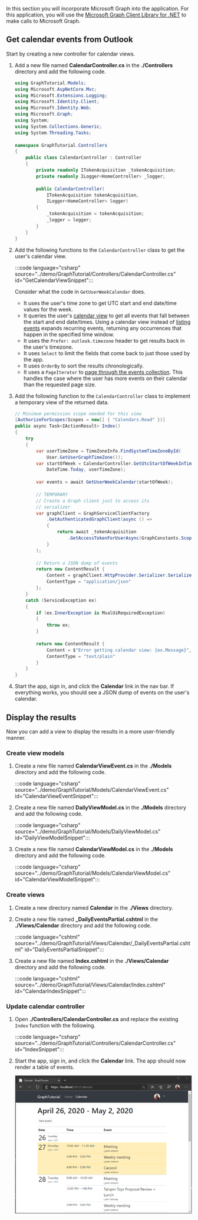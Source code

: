 <!-- markdownlint-disable MD002 MD041 -->

In this section you will incorporate Microsoft Graph into the application. For this application, you will use the [Microsoft Graph Client Library for .NET](https://github.com/microsoftgraph/msgraph-sdk-dotnet) to make calls to Microsoft Graph.

## Get calendar events from Outlook

Start by creating a new controller for calendar views.

1. Add a new file named **CalendarController.cs** in the **./Controllers** directory and add the following code.

    ```csharp
    using GraphTutorial.Models;
    using Microsoft.AspNetCore.Mvc;
    using Microsoft.Extensions.Logging;
    using Microsoft.Identity.Client;
    using Microsoft.Identity.Web;
    using Microsoft.Graph;
    using System;
    using System.Collections.Generic;
    using System.Threading.Tasks;

    namespace GraphTutorial.Controllers
    {
        public class CalendarController : Controller
        {
            private readonly ITokenAcquisition _tokenAcquisition;
            private readonly ILogger<HomeController> _logger;

            public CalendarController(
                ITokenAcquisition tokenAcquisition,
                ILogger<HomeController> logger)
            {
                _tokenAcquisition = tokenAcquisition;
                _logger = logger;
            }
        }
    }
    ```

1. Add the following functions to the `CalendarController` class to get the user's calendar view.

    :::code language="csharp" source="../demo/GraphTutorial/Controllers/CalendarController.cs" id="GetCalendarViewSnippet":::

    Consider what the code in `GetUserWeekCalendar` does.

    - It uses the user's time zone to get UTC start and end date/time values for the week.
    - It queries the user's [calendar view](/graph/api/calendar-list-calendarview?view=graph-rest-1.0) to get all events that fall between the start and end date/times. Using a calendar view instead of [listing events](/graph/api/user-list-events?view=graph-rest-1.0) expands recurring events, returning any occurrences that happen in the specified time window.
    - It uses the `Prefer: outlook.timezone` header to get results back in the user's timezone.
    - It uses `Select` to limit the fields that come back to just those used by the app.
    - It uses `OrderBy` to sort the results chronologically.
    - It uses a `PageIterator` to [page through the events collection](/graph/sdks/paging). This handles the case where the user has more events on their calendar than the requested page size.

1. Add the following function to the `CalendarController` class to implement a temporary view of the returned data.

    ```csharp
    // Minimum permission scope needed for this view
    [AuthorizeForScopes(Scopes = new[] { "Calendars.Read" })]
    public async Task<IActionResult> Index()
    {
        try
        {
            var userTimeZone = TimeZoneInfo.FindSystemTimeZoneById(
                User.GetUserGraphTimeZone());
            var startOfWeek = CalendarController.GetUtcStartOfWeekInTimeZone(
                DateTime.Today, userTimeZone);

            var events = await GetUserWeekCalendar(startOfWeek);

            // TEMPORARY
            // Create a Graph client just to access its
            // serializer
            var graphClient = GraphServiceClientFactory
                .GetAuthenticatedGraphClient(async () =>
                {
                    return await _tokenAcquisition
                        .GetAccessTokenForUserAsync(GraphConstants.Scopes);
                }
            );

            // Return a JSON dump of events
            return new ContentResult {
                Content = graphClient.HttpProvider.Serializer.SerializeObject(events),
                ContentType = "application/json"
            };
        }
        catch (ServiceException ex)
        {
            if (ex.InnerException is MsalUiRequiredException)
            {
                throw ex;
            }

            return new ContentResult {
                Content = $"Error getting calendar view: {ex.Message}",
                ContentType = "text/plain"
            }
        }
    }
    ```

1. Start the app, sign in, and click the **Calendar** link in the nav bar. If everything works, you should see a JSON dump of events on the user's calendar.

## Display the results

Now you can add a view to display the results in a more user-friendly manner.

### Create view models

1. Create a new file named **CalendarViewEvent.cs** in the **./Models** directory and add the following code.

    :::code language="csharp" source="../demo/GraphTutorial/Models/CalendarViewEvent.cs" id="CalendarViewEventSnippet":::

1. Create a new file named **DailyViewModel.cs** in the **./Models** directory and add the following code.

    :::code language="csharp" source="../demo/GraphTutorial/Models/DailyViewModel.cs" id="DailyViewModelSnippet":::

1. Create a new file named **CalendarViewModel.cs** in the **./Models** directory and add the following code.

    :::code language="csharp" source="../demo/GraphTutorial/Models/CalendarViewModel.cs" id="CalendarViewModelSnippet":::

### Create views

1. Create a new directory named **Calendar** in the **./Views** directory.

1. Create a new file named **_DailyEventsPartial.cshtml** in the **./Views/Calendar** directory and add the following code.

    :::code language="cshtml" source="../demo/GraphTutorial/Views/Calendar/_DailyEventsPartial.cshtml" id="DailyEventsPartialSnippet":::

1. Create a new file named **Index.cshtml** in the **./Views/Calendar** directory and add the following code.

    :::code language="cshtml" source="../demo/GraphTutorial/Views/Calendar/Index.cshtml" id="CalendarIndexSnippet":::

### Update calendar controller

1. Open **./Controllers/CalendarController.cs** and replace the existing `Index` function with the following.

    :::code language="csharp" source="../demo/GraphTutorial/Controllers/CalendarController.cs" id="IndexSnippet":::

1. Start the app, sign in, and click the **Calendar** link. The app should now render a table of events.

    ![A screenshot of the table of events](./images/add-msgraph-01.png)
